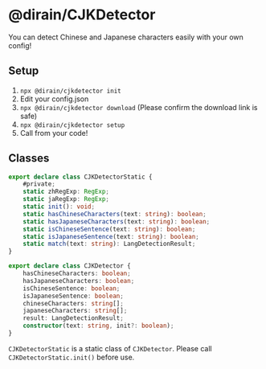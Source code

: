 # @dirain/CJKDetector

You can detect Chinese and Japanese characters easily with your own config!

## Setup

1. `npx @dirain/cjkdetector init`
2. Edit your config.json
3. `npx @dirain/cjkdetector download` (Please confirm the download link is safe)
4. `npx @dirain/cjkdetector setup`
5. Call from your code!

## Classes

```ts
export declare class CJKDetectorStatic {
    #private;
    static zhRegExp: RegExp;
    static jaRegExp: RegExp;
    static init(): void;
    static hasChineseCharacters(text: string): boolean;
    static hasJapaneseCharacters(text: string): boolean;
    static isChineseSentence(text: string): boolean;
    static isJapaneseSentence(text: string): boolean;
    static match(text: string): LangDetectionResult;
}

export declare class CJKDetector {
    hasChineseCharacters: boolean;
    hasJapaneseCharacters: boolean;
    isChineseSentence: boolean;
    isJapaneseSentence: boolean;
    chineseCharacters: string[];
    japaneseCharacters: string[];
    result: LangDetectionResult;
    constructor(text: string, init?: boolean);
}
```

`CJKDetectorStatic` is a static class of `CJKDetector`. Please call `CJKDetectorStatic.init()` before use.
